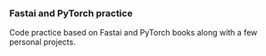 ### Fastai and PyTorch practice
Code practice based on Fastai and PyTorch books along with a few personal projects.
